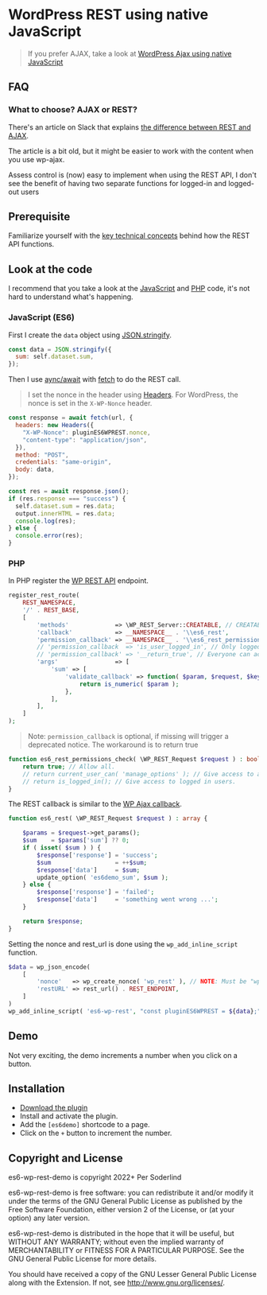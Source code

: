 # WordPress REST using native JavaScript

> If you prefer AJAX, take a look at [WordPress Ajax using native JavaScript](https://github.com/soderlind/es6-wp-ajax-demo)

## FAQ

### What to choose? AJAX or REST?

There's an article on Slack that explains [the difference between REST and AJAX](https://wordpress.stackexchange.com/a/273781/14546).

The article is a bit old, but it might be easier to work with the content when you use wp-ajax.

Assess control is (now) easy to implement when using the REST API, I don't see the benefit of having two separate functions for logged-in and logged-out users

## Prerequisite

Familiarize yourself with the [key technical concepts](https://developer.wordpress.org/rest-api/key-concepts/) behind how the REST API functions.

## Look at the code

I recommend that you take a look at the [JavaScript](https://github.com/soderlind/es6-wp-rest-demo/blob/master/es6-wp-rest-demo.js) and [PHP](https://github.com/soderlind/es6-wp-rest-demo/blob/master/es6-wp-rest-demo.php) code, it's not hard to understand what's happening.

### JavaScript (ES6)

First I create the `data` object using [JSON.stringify](https://developer.mozilla.org/en-US/docs/Web/JavaScript/Reference/Global_Objects/JSON/stringify).

```javascript
const data = JSON.stringify({
  sum: self.dataset.sum,
});
```

Then I use [aync/await](https://javascript.info/async-await) with [fetch](https://javascript.info/fetch) to do the REST call.

> I set the nonce in the header using [Headers](https://developer.mozilla.org/en-US/docs/Web/API/Headers). For WordPress, the nonce is set in the `X-WP-Nonce` header.

```javascript
const response = await fetch(url, {
  headers: new Headers({
    "X-WP-Nonce": pluginES6WPREST.nonce,
    "content-type": "application/json",
  }),
  method: "POST",
  credentials: "same-origin",
  body: data,
});

const res = await response.json();
if (res.response === "success") {
  self.dataset.sum = res.data;
  output.innerHTML = res.data;
  console.log(res);
} else {
  console.error(res);
}
```

### PHP

In PHP register the [WP REST API](https://developer.wordpress.org/rest-api/extending-the-rest-api/) endpoint.

```php
register_rest_route(
	REST_NAMESPACE,
	'/' . REST_BASE,
	[
		'methods'             => \WP_REST_Server::CREATABLE, // CREATABLE = POST. READABLE = GET.
		'callback'            => __NAMESPACE__ . '\\es6_rest',
		'permission_callback' => __NAMESPACE__ . '\\es6_rest_permissions_check',
		// 'permission_callback  => 'is_user_logged_in', // Only logged in users can access this endpoint.
		// 'permission_callback' => '__return_true', // Everyone can access this endpoint.
		'args'                => [
			'sum' => [
				'validate_callback' => function( $param, $request, $key ) {
					return is_numeric( $param );
				},
			],
		],
	]
);
```

> Note: `permission_callback` is optional, if missing will trigger a deprecated notice. The workaround is to return true

```php
function es6_rest_permissions_check( \WP_REST_Request $request ) : bool {
	return true; // Allow all.
	// return current_user_can( 'manage_options' ); // Give access to administrators.
	// return is_logged_in(); // Give access to logged in users.
}
```

The REST callback is similar to the [WP Ajax callback](https://github.com/soderlind/es6-wp-ajax-demo/blob/master/es6-wp-ajax-demo.php#L40-L59).

```php
function es6_rest( \WP_REST_Request $request ) : array {

	$params = $request->get_params();
	$sum    = $params['sum'] ?? 0;
	if ( isset( $sum ) ) {
		$response['response'] = 'success';
		$sum                  = ++$sum;
		$response['data']     = $sum;
		update_option( 'es6demo_sum', $sum );
	} else {
		$response['response'] = 'failed';
		$response['data']     = 'something went wrong ...';
	}

	return $response;
}
```

Setting the nonce and rest_url is done using the `wp_add_inline_script` function.

```php
$data = wp_json_encode(
	[
		'nonce'   => wp_create_nonce( 'wp_rest' ), // NOTE: Must be "wp_rest" for the REST API.
		'restURL' => rest_url() . REST_ENDPOINT,
	]
)
wp_add_inline_script( 'es6-wp-rest', "const pluginES6WPREST = ${data};" );
```

## Demo

Not very exciting, the demo increments a number when you click on a button.

## Installation

- [Download the plugin](https://github.com/soderlind/es6-wp-rest-demo/archive/refs/heads/main.zip)
- Install and activate the plugin.
- Add the `[es6demo]` shortcode to a page.
- Click on the `+` button to increment the number.

## Copyright and License

es6-wp-rest-demo is copyright 2022+ Per Soderlind

es6-wp-rest-demo is free software: you can redistribute it and/or modify it under the terms of the GNU General Public License as published by the Free Software Foundation, either version 2 of the License, or (at your option) any later version.

es6-wp-rest-demo is distributed in the hope that it will be useful, but WITHOUT ANY WARRANTY; without even the implied warranty of MERCHANTABILITY or FITNESS FOR A PARTICULAR PURPOSE. See the GNU General Public License for more details.

You should have received a copy of the GNU Lesser General Public License along with the Extension. If not, see http://www.gnu.org/licenses/.
